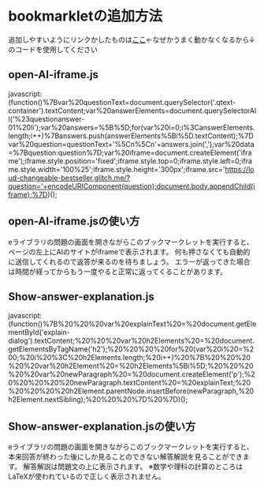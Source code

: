 # bookmarkletの追加方法
追加しやすいようにリンクかしたものは[ここ](https://zyagaimooisii.github.io/e-library/)←なぜかうまく動かなくなるから↓のコードを使用してください
## open-AI-iframe.js

javascript:(function()%7Bvar%20questionText=document.querySelector('.qtext-container').textContent;var%20answerElements=document.querySelectorAll('%23questionanswer-01%20li');var%20answers=%5B%5D;for(var%20i=0;i%3CanswerElements.length;i++)%7Banswers.push(answerElements%5Bi%5D.textContent);%7Dvar%20question=questionText+'%5Cn%5Cn'+answers.join(',');var%20data=%7Bquestion:question%7D;var%20iframe=document.createElement('iframe');iframe.style.position='fixed';iframe.style.top=0;iframe.style.left=0;iframe.style.width='100%25';iframe.style.height='300px';iframe.src='https://loud-changeable-bestseller.glitch.me/?question='+encodeURIComponent(question);document.body.appendChild(iframe);%7D)();

## open-AI-iframe.jsの使い方
eライブラリの問題の画面を開きながらこのブックマークレットを実行すると、ページの左上にAIのサイトがiframeで表示されます。
何も押さなくても自動的に送信してくれるので返答が来るのを待ちましょう。
エラーが返ってきた場合は時間が経ってからもう一度やると正常に返ってくることがあります。
## Show-answer-explanation.js

javascript:(function()%7B%20%20%20var%20explainText%20=%20document.getElementById('explain-dialog').textContent;%20%20%20var%20h2Elements%20=%20document.getElementsByTagName('h2');%20%20%20%20for%20(var%20i%20=%200;%20i%20%3C%20h2Elements.length;%20i++)%20%7B%20%20%20%20%20var%20h2Element%20=%20h2Elements%5Bi%5D;%20%20%20%20%20var%20newParagraph%20=%20document.createElement('p');%20%20%20%20%20newParagraph.textContent%20=%20explainText;%20%20%20%20%20h2Element.parentNode.insertBefore(newParagraph,%20h2Element.nextSibling);%20%20%20%7D%20%7D)();

## Show-answer-explanation.jsの使い方
eライブラリの問題の画面を開きながらこのブックマークレットを実行すると、本来回答が終わった後にしか見ることのできない解答解説を見ることができます。
解答解説は問題文の上に表示されます。
※数学や理科の計算のところはLaTeXが使われているので正しく表示されません。　
